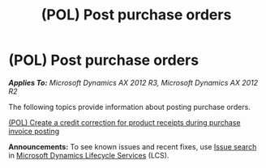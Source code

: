 ﻿---
title: (POL) Post purchase orders
TOCTitle: (POL) Post purchase orders
ms:assetid: d4e03aa3-fb4e-49d7-9cad-dd1f302a92e0
ms:mtpsurl: https://technet.microsoft.com/en-us/library/JJ711295(v=AX.60)
ms:contentKeyID: 49387113
ms.date: 04/18/2014
mtps_version: v=AX.60
---

# (POL) Post purchase orders 


_**Applies To:** Microsoft Dynamics AX 2012 R3, Microsoft Dynamics AX 2012 R2_

The following topics provide information about posting purchase orders.

[(POL) Create a credit correction for product receipts during purchase invoice posting](pol-create-a-credit-correction-for-product-receipts-during-purchase-invoice-posting.md)

  
**Announcements:** To see known issues and recent fixes, use [Issue search](http://go.microsoft.com/fwlink/?linkid=389258) in [Microsoft Dynamics Lifecycle Services](http://go.microsoft.com/fwlink/?linkid=306505) (LCS).

